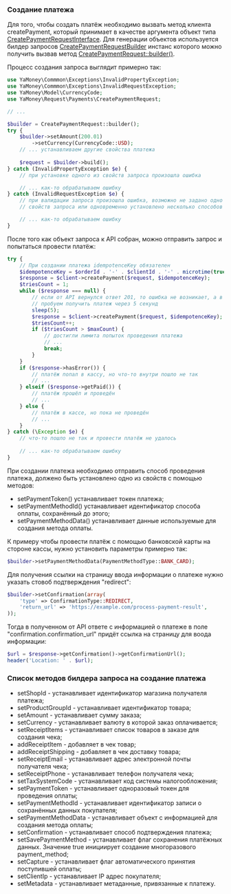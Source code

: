 
### Создание платежа

Для того, чтобы создать платёж необходимо вызвать метод клиента createPayment, который принимает в качестве аргумента
объект типа [CreatePaymentRequestInterface](../lib/Request/Payments/CreatePaymentRequestInterface.php). Для генерации
объектов используется билдер запросов [CreatePaymentRequestBuilder](../lib/Request/Payments/CreatePaymentRequestBuilder.php) инстанс
которого можно получить вызвав метод [CreatePaymentRequest::builder()](../lib/Request/Payments/CreatePaymentRequest.php#builder).

Процесс создания запроса выглядит примерно так:
```php
use YaMoney\Commmon\Exceptions\InvalidPropertyException;
use YaMoney\Commmon\Exceptions\InvalidRequestException;
use YaMoney\Model\CurrencyCode;
use YaMoney\Request\Payments\CreatePaymentRequest;

// ...

$builder = CreatePaymentRequest::builder();
try {
    $builder->setAmount(200.01)
        ->setCurrency(CurrencyCode::USD);
    // ... устанавливаем другие свойства платежа
    
    $request = $builder->build();
} catch (InvalidPropertyException $e) {
    // при установке одного из свойств запроса произошла ошибка

    // ... как-то обрабатываем ошибку
} catch (InvalidRequestException $e) {
    // при валидации запроса произошла ошибка, возможно не задано одно из обязательных
    // свойств запроса или одновременно установлено несколько способов проведения платежа

    // ... как-то обрабатываем ошибку
}
```
После того как объект запроса к API собран, можно отправить запрос и попытаться провести платёж:
```php
try {
    // При создании платежа idempotenceKey обязателен
    $idempotenceKey = $orderId . '-' . $clientId . '-' . microtime(true);
    $response = $client->createPayment($request, $idempotenceKey);
    $triesCount = 1;
    while ($response === null) {
        // если от API вернулся ответ 201, то ошибка не возникает, а в качестве ответа приходин null
        // пробуем получить платеж через 5 секунд
        sleep(5);
        $response = $client->createPayment($request, $idempotenceKey);
        $triesCount++;
        if ($triesCount > $maxCount) {
            // достигли лимита попыток проведения платежа
            // ...
            break;
        }
    }
    if ($response->hasError()) {
        // платёж попал в кассу, но что-то внутри пошло не так
        // ...
    } elseif ($response->getPaid()) {
        // платёж прошёл и проведён
        // ...
    } else {
        // платёж в кассе, но пока не проведён
        // ...
    }
} catch (\Exception $e) {
    // что-то пошло не так и провести платёж не удалось
    
    // ... как-то обрабатываем ошибку
}
```
При создании платежа необходимо отправить способ проведения платежа, должено быть установлено одно из свойств с помощью методов:
* setPaymentToken() устанавливает токен платежа;
* setPaymentMethodId() устанавливает идентификатор способа оплаты, сохранённый до этого;
* setPaymentMethodData() устанавливает данные используемые для создания метода оплаты.

К примеру чтобы провести платёж с помощью банковской карты на стороне кассы, нужно установить параметры примерно так:
```php
$builder->setPaymentMethodData(PaymentMethodType::BANK_CARD);
```

Для получения ссылки на страницу ввода информации о платеже нужно указать стовоб подтверждения "redirect":
```php
$builder->setConfirmation(array(
    'type' => ConfirmationType::REDIRECT,
    'return_url' => 'https://example.com/process-payment-result',
));
```
Тогда в полученном от API ответе с информацией о платеже в поле "confirmation.confirmation_url" придёт ссылка на страницу для воода информации:
```php
$url = $response->getConfirmation()->getConfirmationUrl();
header('Location: ' . $url);
```

### Список методов билдера запроса на создание платежа
* setShopId - устанавливает идентификатор магазина получателя платежа;
* setProductGroupId - устанавливает идентификатор товара;
* setAmount - устанавливает сумму заказа;
* setCurrency - устанавливает валюту в которой заказ оплачивается;
* setReceiptItems - устанавливает список товаров в заказе для создания чека;
* addReceiptItem - добавляет в чек товар;
* addReceiptShipping - добавляет в чек доставку товара;
* setReceiptEmail - устанавливает адрес электронной почты получателя чека;
* setReceiptPhone - устанавливает телефон получателя чека;
* setTaxSystemCode - устанавливает код системы налогообложения;
* setPaymentToken - устанавливает одноразовый токен для проведения оплаты;
* setPaymentMethodId - устанавливает идентификатор записи о сохранённых данных покупателя;
* setPaymentMethodData - устанавливает объект с информацией для создания метода оплаты;
* setConfirmation - устанавливает способ подтверждения платежа;
* setSavePaymentMethod - устанавливает флаг сохранения платёжных данных. Значение true инициирует создание многоразового payment_method;
* setCapture - устанавливает флаг автоматического принятия поступившей оплаты;
* setClientIp - устанавливает IP адрес покупателя;
* setMetadata - устанавливает метаданные, привязанные к платежу.
